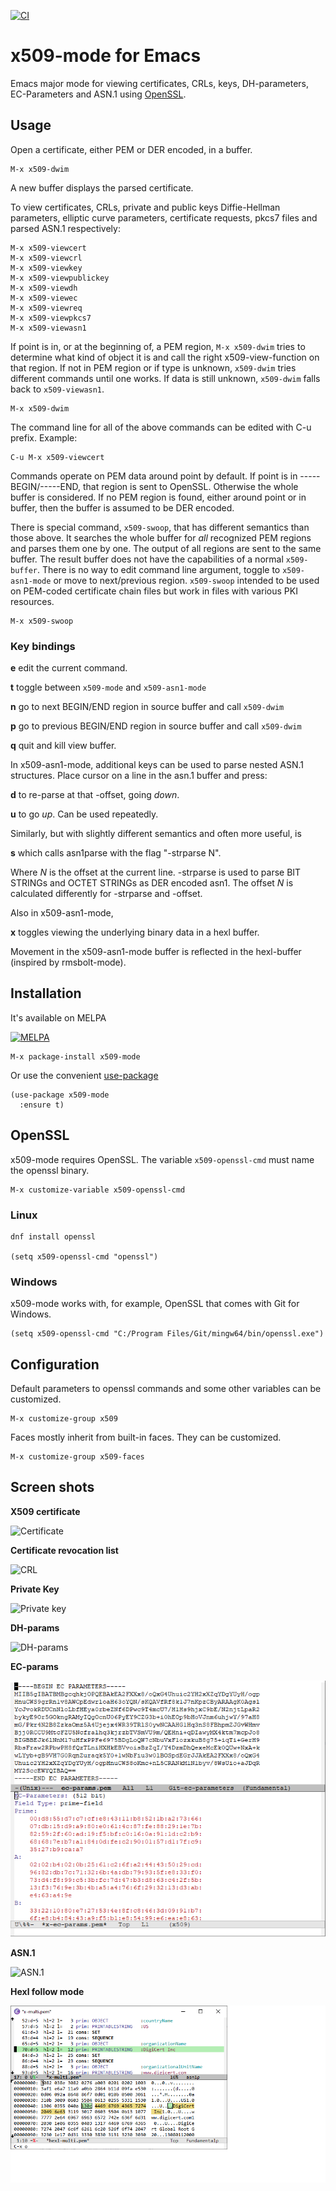 [![CI](https://github.com/jobbflykt/x509-mode/actions/workflows/test.yml/badge.svg)](https://github.com/jobbflykt/x509-mode/actions/workflows/test.yml)

# x509-mode for Emacs

Emacs major mode for viewing certificates, CRLs, keys, DH-parameters,
EC-Parameters and ASN.1 using [OpenSSL](https://github.com/openssl/openssl).

## Usage

Open a certificate, either PEM or DER encoded, in a buffer.

    M-x x509-dwim

A new buffer displays the parsed certificate.

To view certificates, CRLs, private and public keys Diffie-Hellman parameters,
elliptic curve parameters, certificate requests, pkcs7 files and parsed ASN.1
respectively:

    M-x x509-viewcert
    M-x x509-viewcrl
    M-x x509-viewkey
    M-x x509-viewpublickey
    M-x x509-viewdh
    M-x x509-viewec
    M-x x509-viewreq
    M-x x509-viewpkcs7
    M-x x509-viewasn1

If point is in, or at the beginning of, a PEM region, `M-x x509-dwim` tries to
determine what kind of object it is and call the right x509-view-function on
that region. If not in PEM region or if type is unknown, `x509-dwim` tries
different commands until one works. If data is still unknown, `x509-dwim` falls
back to `x509-viewasn1`.

    M-x x509-dwim

The command line for all of the above commands can be edited with C-u
prefix. Example:

    C-u M-x x509-viewcert

Commands operate on PEM data around point by default. If point is in
-----BEGIN/-----END, that region is sent to OpenSSL. Otherwise the whole buffer
is considered. If no PEM region is found, either around point or in buffer,
then the buffer is assumed to be DER encoded.

There is special command, `x509-swoop`, that has different semantics than those
above. It searches the whole buffer for _all_ recognized PEM regions and parses
them one by one. The output of all regions are sent to the same buffer. The
result buffer does not have the capabilities of a normal `x509-buffer`. There
is no way to edit command line argument, toggle to `x509-asn1-mode` or move to
next/previous region. `x509-swoop` intended to be used on PEM-coded certificate
chain files but work in files with various PKI resources.

    M-x x509-swoop

### Key bindings

**e** edit the current command.

**t** toggle between `x509-mode` and `x509-asn1-mode`

**n** go to next BEGIN/END region in source buffer and call `x509-dwim`

**p** go to previous BEGIN/END region in source buffer and call `x509-dwim`

**q** quit and kill view buffer.

In x509-asn1-mode, additional keys can be used to parse nested ASN.1
structures. Place cursor on a line in the asn.1 buffer and press:

**d** to re-parse at that -offset, going *down*.

**u** to go *up*. Can be used repeatedly.

Similarly, but with slightly different semantics and often more useful, is

**s** which calls asn1parse with the flag "-strparse N".

Where *N* is the offset at the current line. -strparse is used to parse BIT
STRINGs and OCTET STRINGs as DER encoded asn1. The offset *N* is calculated
differently for -strparse and -offset.

Also in x509-asn1-mode,

**x** toggles viewing the underlying binary data in a hexl buffer.

Movement in the x509-asn1-mode buffer is reflected in the hexl-buffer (inspired
by rmsbolt-mode).

## Installation

It's available on MELPA

[![MELPA](https://melpa.org/packages/x509-mode-badge.svg)](https://melpa.org/#/x509-mode)

    M-x package-install x509-mode

Or use the convenient [use-package](https://melpa.org/#/use-package)

    (use-package x509-mode
      :ensure t)

## OpenSSL

x509-mode requires OpenSSL. The variable `x509-openssl-cmd` must name the
openssl binary.

    M-x customize-variable x509-openssl-cmd

### Linux

    dnf install openssl

    (setq x509-openssl-cmd "openssl")

### Windows

x509-mode works with, for example, OpenSSL that comes with Git for Windows.

    (setq x509-openssl-cmd "C:/Program Files/Git/mingw64/bin/openssl.exe")

## Configuration

Default parameters to openssl commands and some other variables can be
customized.

    M-x customize-group x509

Faces mostly inherit from built-in faces. They can be customized.

    M-x customize-group x509-faces

## Screen shots

**X509 certificate**

![Certificate](https://github.com/jobbflykt/x509-mode/raw/master/screenshots/screenshot-cert.png "Certificate")

**Certificate revocation list**

![CRL](https://github.com/jobbflykt/x509-mode/raw/master/screenshots/screenshot-crl.png "Certificate revocation list")

**Private Key**

![Private key](https://github.com/jobbflykt/x509-mode/raw/master/screenshots/screenshot-pkey.png "Private key")

**DH-params**

![DH-params](https://github.com/jobbflykt/x509-mode/raw/master/screenshots/screenshot-dhparams.png "Diffie-Hellman parameters")

**EC-params**

![EC-Params](https://github.com/jobbflykt/x509-mode/raw/master/screenshots/screenshot-ecparams.png "Elliptic curve parameters")

**ASN.1**

![ASN.1](https://github.com/jobbflykt/x509-mode/raw/master/screenshots/screenshot-asn1.png "ASN.1")

**Hexl follow mode**

![hexl](https://github.com/jobbflykt/x509-mode/raw/master/screenshots/screenshot-hexl.png "Hexl mode")
